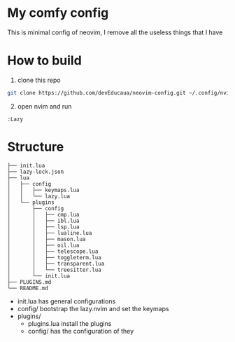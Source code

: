 # My comfy config
This is minimal config of neovim, I remove all the useless things that I have

# How to build

1. clone this repo

```sh
git clone https://github.com/devEducaua/neovim-config.git ~/.config/nvim

```

2. open nvim and run

```nvim
:Lazy
```

# Structure
```
├── init.lua
├── lazy-lock.json
├── lua
│   ├── config
│   │   ├── keymaps.lua
│   │   └── lazy.lua
│   └── plugins
│       ├── config
│       │   ├── cmp.lua
│       │   ├── ibl.lua
│       │   ├── lsp.lua
│       │   ├── lualine.lua
│       │   ├── mason.lua
│       │   ├── oil.lua
│       │   ├── telescope.lua
│       │   ├── toggleterm.lua
│       │   ├── transparent.lua
│       │   └── treesitter.lua
│       └── init.lua
├── PLUGINS.md
└── README.md
```

- init.lua has general configurations
- config/ bootstrap the lazy.nvim and set the keymaps
- plugins/
    - plugins.lua install the plugins
    - config/ has the configuration of they
